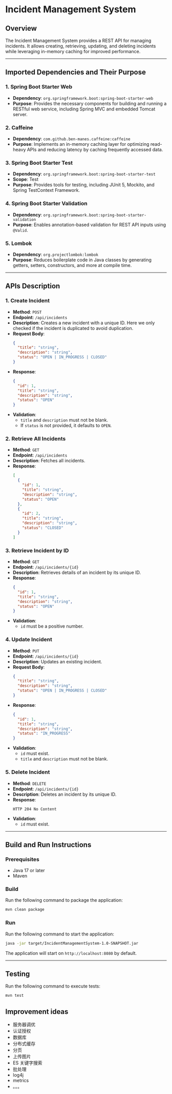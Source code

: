 # Incident Management System

## Overview
The Incident Management System provides a REST API for managing incidents. It allows creating, retrieving, updating, and deleting incidents while leveraging in-memory caching for improved performance.

---

## Imported Dependencies and Their Purpose

### **1. Spring Boot Starter Web**
- **Dependency**: `org.springframework.boot:spring-boot-starter-web`
- **Purpose**: Provides the necessary components for building and running a RESTful web service, including Spring MVC and embedded Tomcat server.

### **2. Caffeine**
- **Dependency**: `com.github.ben-manes.caffeine:caffeine`
- **Purpose**: Implements an in-memory caching layer for optimizing read-heavy APIs and reducing latency by caching frequently accessed data.

### **3. Spring Boot Starter Test**
- **Dependency**: `org.springframework.boot:spring-boot-starter-test`
- **Scope**: Test
- **Purpose**: Provides tools for testing, including JUnit 5, Mockito, and Spring TestContext Framework.

### **4. Spring Boot Starter Validation**
- **Dependency**: `org.springframework.boot:spring-boot-starter-validation`
- **Purpose**: Enables annotation-based validation for REST API inputs using `@Valid`.

### **5. Lombok**
- **Dependency**: `org.projectlombok:lombok`
- **Purpose**: Reduces boilerplate code in Java classes by generating getters, setters, constructors, and more at compile time.

---

## APIs Description

### **1. Create Incident**
- **Method**: `POST`
- **Endpoint**: `/api/incidents`
- **Description**: Creates a new incident with a unique ID. Here we only checked if the incident is duplicated to avoid duplication.
- **Request Body**:
  ```json
  {
    "title": "string",
    "description": "string",
    "status": "OPEN | IN_PROGRESS | CLOSED"
  }
  ```
- **Response**:
  ```json
  {
    "id": 1,
    "title": "string",
    "description": "string",
    "status": "OPEN"
  }
  ```
- **Validation**:
    - `title` and `description` must not be blank.
    - If `status` is not provided, it defaults to `OPEN`.

### **2. Retrieve All Incidents**
- **Method**: `GET`
- **Endpoint**: `/api/incidents`
- **Description**: Fetches all incidents.
- **Response**:
  ```json
  [
    {
      "id": 1,
      "title": "string",
      "description": "string",
      "status": "OPEN"
    },
    {
      "id": 2,
      "title": "string",
      "description": "string",
      "status": "CLOSED"
    }
  ]
  ```

### **3. Retrieve Incident by ID**
- **Method**: `GET`
- **Endpoint**: `/api/incidents/{id}`
- **Description**: Retrieves details of an incident by its unique ID.
- **Response**:
  ```json
  {
    "id": 1,
    "title": "string",
    "description": "string",
    "status": "OPEN"
  }
  ```
- **Validation**:
    - `id` must be a positive number.

### **4. Update Incident**
- **Method**: `PUT`
- **Endpoint**: `/api/incidents/{id}`
- **Description**: Updates an existing incident.
- **Request Body**:
  ```json
  {
    "title": "string",
    "description": "string",
    "status": "OPEN | IN_PROGRESS | CLOSED"
  }
  ```
- **Response**:
  ```json
  {
    "id": 1,
    "title": "string",
    "description": "string",
    "status": "IN_PROGRESS"
  }
  ```
- **Validation**:
    - `id` must exist.
    - `title` and `description` must not be blank.

### **5. Delete Incident**
- **Method**: `DELETE`
- **Endpoint**: `/api/incidents/{id}`
- **Description**: Deletes an incident by its unique ID.
- **Response**:
  ```
  HTTP 204 No Content
  ```
- **Validation**:
    - `id` must exist.

---

## Build and Run Instructions

### **Prerequisites**
- Java 17 or later
- Maven

### **Build**
Run the following command to package the application:
```bash
mvn clean package
```

### **Run**
Run the following command to start the application:
```bash
java -jar target/IncidentManagementSystem-1.0-SNAPSHOT.jar
```

The application will start on `http://localhost:8080` by default.

---

## Testing
Run the following command to execute tests:
```bash
mvn test
```


## Improvement ideas
* 服务器调优
* 认证授权
* 数据库
* 分布式缓存
* 分页
* 上传图片
* ES 关键字搜索
* 批处理
* log4j
* metrics
* 。。。
